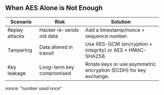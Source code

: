 


## When AES Alone is Not Enough

| Scenario	        | Risk	                    | Solution  |
|-------------------|---------------------------|-----------|
| Replay attacks	| Hacker re-sends old data	| Add a timestamp/nonce + sequence number.
| Tampering	        | Data altered in transit	| Use AES-GCM (encryption + integrity) or AES + HMAC-SHA256. |
| Key leakage	    | Long-term key compromised	| Rotate keys or use asymmetric encryption (ECDH) for key exchange. |


nonce: "number used once"